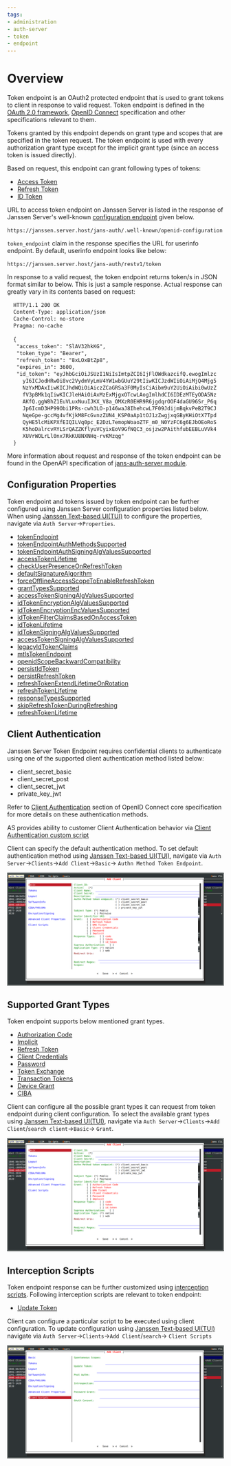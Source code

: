 ```yaml
---
tags:
- administration
- auth-server
- token
- endpoint
---
```


# Overview

Token endpoint is an OAuth2 protected endpoint that is used to grant tokens to client in response to valid request.
Token endpoint is defined in the [OAuth 2.0 framework](https://datatracker.ietf.org/doc/html/rfc6749), 
[OpenID Connect](https://openid.net/specs/openid-connect-core-1_0.html) specification and other specifications relevant
to them. 

Tokens granted by this endpoint depends on grant type and scopes that are specified in the token request. The token
endpoint is used with every authorization grant type except for the implicit grant type (since an access token is issued 
directly). 

Based on request, this endpoint can grant following types of tokens:

- [Access Token](https://datatracker.ietf.org/doc/html/rfc6749#section-1.4)
- [Refresh Token](https://datatracker.ietf.org/doc/html/rfc6749#section-1.5)
- [ID Token](https://openid.net/specs/openid-connect-core-1_0.html#IDToken)


URL to access token endpoint on Janssen Server is listed in the response of Janssen Server's well-known
[configuration endpoint](./configuration.md) given below.

```text
https://janssen.server.host/jans-auth/.well-known/openid-configuration
```

`token_endpoint` claim in the response specifies the URL for userinfo endpoint. By default, userinfo endpoint looks
like below:

```
https://janssen.server.host/jans-auth/restv1/token
```

In response to a valid request, the token endpoint returns token/s in JSON format similar to below. This is just a 
sample response. Actual response can greatly vary in its contents based on request:

```
  HTTP/1.1 200 OK
  Content-Type: application/json
  Cache-Control: no-store
  Pragma: no-cache

  {
   "access_token": "SlAV32hkKG",
   "token_type": "Bearer",
   "refresh_token": "8xLOxBtZp8",
   "expires_in": 3600,
   "id_token": "eyJhbGciOiJSUzI1NiIsImtpZCI6IjFlOWdkazcifQ.ewogImlzc
     yI6ICJodHRwOi8vc2VydmVyLmV4YW1wbGUuY29tIiwKICJzdWIiOiAiMjQ4Mjg5
     NzYxMDAxIiwKICJhdWQiOiAiczZCaGRSa3F0MyIsCiAibm9uY2UiOiAibi0wUzZ
     fV3pBMk1qIiwKICJleHAiOiAxMzExMjgxOTcwLAogImlhdCI6IDEzMTEyODA5Nz
     AKfQ.ggW8hZ1EuVLuxNuuIJKX_V8a_OMXzR0EHR9R6jgdqrOOF4daGU96Sr_P6q
     Jp6IcmD3HP99Obi1PRs-cwh3LO-p146waJ8IhehcwL7F09JdijmBqkvPeB2T9CJ
     NqeGpe-gccMg4vfKjkM8FcGvnzZUN4_KSP0aAp1tOJ1zZwgjxqGByKHiOtX7Tpd
     QyHE5lcMiKPXfEIQILVq0pc_E2DzL7emopWoaoZTF_m0_N0YzFC6g6EJbOEoRoS
     K5hoDalrcvRYLSrQAZZKflyuVCyixEoV9GfNQC3_osjzw2PAithfubEEBLuVVk4
     XUVrWOLrLl0nx7RkKU8NXNHq-rvKMzqg"
  }
```

More information about request and response of the token endpoint can be found in
the OpenAPI specification of [jans-auth-server module](https://gluu.org/swagger-ui/?url=https://raw.githubusercontent.com/JanssenProject/jans/vreplace-janssen-version/jans-auth-server/docs/swagger.yaml#/Token/post-token).

## Configuration Properties

Token endpoint and tokens issued by token endpoint can be further configured using Janssen Server configuration properties listed below. When using
[Janssen Text-based UI(TUI)](../../config-guide/config-tools/jans-tui/README.md) to configure the properties,
navigate via `Auth Server`->`Properties`.

- [tokenEndpoint](../../reference/json/properties/janssenauthserver-properties.md#tokenendpoint)
- [tokenEndpointAuthMethodsSupported](../../reference/json/properties/janssenauthserver-properties.md#tokenendpointauthmethodssupported)
- [tokenEndpointAuthSigningAlgValuesSupported](../../reference/json/properties/janssenauthserver-properties.md#tokenendpointauthsigningalgvaluessupported)
- [accessTokenLifetime](../../reference/json/properties/janssenauthserver-properties.md#accesstokenlifetime)
- [checkUserPresenceOnRefreshToken](../../reference/json/properties/janssenauthserver-properties.md#checkuserpresenceonrefreshtoken)
- [defaultSignatureAlgorithm](../../reference/json/properties/janssenauthserver-properties.md#defaultsignaturealgorithm)
- [forceOfflineAccessScopeToEnableRefreshToken](../../reference/json/properties/janssenauthserver-properties.md#forceofflineaccessscopetoenablerefreshtoken)
- [grantTypesSupported](../../reference/json/properties/janssenauthserver-properties.md#granttypessupported)
- [accessTokenSigningAlgValuesSupported](../../reference/json/properties/janssenauthserver-properties.md#accesstokensigningalgvaluessupported)
- [idTokenEncryptionAlgValuesSupported](../../reference/json/properties/janssenauthserver-properties.md#idtokenencryptionalgvaluessupported)
- [idTokenEncryptionEncValuesSupported](../../reference/json/properties/janssenauthserver-properties.md#idtokenencryptionencvaluessupported)
- [idTokenFilterClaimsBasedOnAccessToken](../../reference/json/properties/janssenauthserver-properties.md#idtokenfilterclaimsbasedonaccesstoken)
- [idTokenLifetime](../../reference/json/properties/janssenauthserver-properties.md#idtokenlifetime)
- [idTokenSigningAlgValuesSupported](../../reference/json/properties/janssenauthserver-properties.md#idtokensigningalgvaluessupported)
- [accessTokenSigningAlgValuesSupported](../../reference/json/properties/janssenauthserver-properties.md#accesstokensigningalgvaluessupported)
- [legacyIdTokenClaims](../../reference/json/properties/janssenauthserver-properties.md#legacyidtokenclaims)
- [mtlsTokenEndpoint](../../reference/json/properties/janssenauthserver-properties.md#mtlstokenendpoint)
- [openidScopeBackwardCompatibility](../../reference/json/properties/janssenauthserver-properties.md#openidscopebackwardcompatibility)
- [persistIdToken](../../reference/json/properties/janssenauthserver-properties.md#persistIdToken)
- [persistRefreshToken](../../reference/json/properties/janssenauthserver-properties.md#persistRefreshToken)
- [refreshTokenExtendLifetimeOnRotation](../../reference/json/properties/janssenauthserver-properties.md#refreshtokenextendlifetimeonrotation)
- [refreshTokenLifetime](../../reference/json/properties/janssenauthserver-properties.md#refreshtokenlifetime)
- [responseTypesSupported](../../reference/json/properties/janssenauthserver-properties.md#responsetypessupported)
- [skipRefreshTokenDuringRefreshing](../../reference/json/properties/janssenauthserver-properties.md#skiprefreshtokenduringrefreshing)
- [refreshTokenLifetime](../../reference/json/properties/janssenauthserver-properties.md#refreshtokenlifetime)

## Client Authentication

Janssen Server Token Endpoint requires confidential clients to authenticate using one of the supported client
authentication method listed below:

- client_secret_basic
- client_secret_post
- client_secret_jwt
- private_key_jwt

Refer to [Client Authentication](https://openid.net/specs/openid-connect-core-1_0.html#ClientAuthentication) section of OpenID
Connect core specification for more details on these authentication methods.

AS provides ability to customer Client Authentication behavior via [Client Authentication custom script](../../../admin/developer/scripts/client-authn.md)

Client can specify the default authentication method. To set default authentication method using
[Janssen Text-based UI(TUI)](../../config-guide/config-tools/jans-tui/README.md),
navigate via `Auth Server`->`Clients`->`Add Client`->`Basic`-> `Authn Method Token Endpoint`.

![](../../../assets/image-tui-client-registration-basic.png)


## Supported Grant Types

Token endpoint supports below mentioned grant types. 

- [Authorization Code](../oauth-features/auth-code-grant.md)
- [Implicit](../oauth-features/implicit-grant.md)
- [Refresh Token](../oauth-features/README.md)
- [Client Credentials](../oauth-features/client-credential-grant.md)
- [Password](../oauth-features/password-grant.md)
- [Token Exchange](../oauth-features/token-exchange.md)
- [Transaction Tokens](../tokens/oauth-tx-tokens.md)
- [Device Grant](../oauth-features/device-grant.md)
- [CIBA](./backchannel-authentication.md)

Client can configure all the possible grant types it can request from token endpoint during client configuration.
To select the available grant types using
[Janssen Text-based UI(TUI)](../../config-guide/config-tools/jans-tui/README.md),
navigate via `Auth Server`->`Clients`->`Add Client`/`search client`->`Basic`-> `Grant`. 

![](../../../assets/image-tui-client-registration-basic.png)

## Interception Scripts

Token endpoint response can be further customized using [interception scripts](../../developer/interception-scripts.md).
Following interception scripts are relevant to token endpoint:

- [Update Token](../../developer/scripts/update-token.md)

Client can configure a particular script to be executed using client configuration. To update configuration using
[Janssen Text-based UI(TUI)](../../config-guide/config-tools/jans-tui/README.md) navigate via `Auth Server`->`Clients`->`Add Client`/`search`->
`Client Scripts`

![](../../../assets/image-tui-client-registration-scripts.png)
